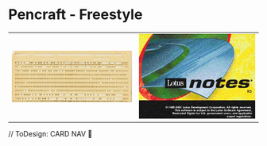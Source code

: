 # Pencraft - Freestyle

<table>
  <tr>
    <td>
      <a href="README+/punchcard.md"><img src="../../../../_rsc/_img/af/punchcard.jpg" alt="punchacrd.md" title="Punchcards - once upon a time"/></a>
    </td>
      <td>
      <a href="README+/LN-view.md"><img src="../../../../_rsc/_img/af/LotusNotesR5_SplashWin.jpg" alt="LN-view.md" title="Lotus Notes - This used to be my playground"/></a>
    </td>
  </tr>
</table>

// ToDesign: CARD NAV 🚧
